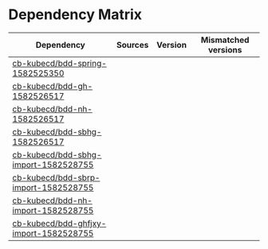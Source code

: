# Dependency Matrix

Dependency | Sources | Version | Mismatched versions
---------- | ------- | ------- | -------------------
[cb-kubecd/bdd-spring-1582525350](https://github.com/cb-kubecd/bdd-spring-1582525350.git) |  | []() | 
[cb-kubecd/bdd-gh-1582526517](https://github.com/cb-kubecd/bdd-gh-1582526517.git) |  | []() | 
[cb-kubecd/bdd-nh-1582526517](https://github.com/cb-kubecd/bdd-nh-1582526517.git) |  | []() | 
[cb-kubecd/bdd-sbhg-1582526517](https://github.com/cb-kubecd/bdd-sbhg-1582526517.git) |  | []() | 
[cb-kubecd/bdd-sbhg-import-1582528755](https://github.com/cb-kubecd/bdd-sbhg-import-1582528755.git) |  | []() | 
[cb-kubecd/bdd-sbrp-import-1582528755](https://github.com/cb-kubecd/bdd-sbrp-import-1582528755.git) |  | []() | 
[cb-kubecd/bdd-nh-import-1582528755](https://github.com/cb-kubecd/bdd-nh-import-1582528755.git) |  | []() | 
[cb-kubecd/bdd-ghfjxy-import-1582528755](https://github.com/cb-kubecd/bdd-ghfjxy-import-1582528755.git) |  | []() | 
